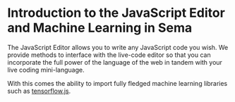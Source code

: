 # Introduction to the JavaScript Editor and Machine Learning in Sema

The JavaScript Editor allows you to write any JavaScript code you wish. We provide methods to interface with the live-code editor so that you can incorporate the full power of the language of the web in tandem with your live coding mini-language.

With this comes the ability to import fully fledged machine learning libraries such as [tensorflow.js](https://www.tensorflow.org/js).